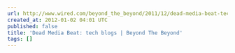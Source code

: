 ```yaml
---
url: http://www.wired.com/beyond_the_beyond/2011/12/dead-media-beat-tech-blogs/
created_at: 2012-01-02 04:01 UTC
published: false
title: 'Dead Media Beat: tech blogs | Beyond The Beyond'
tags: []
---
```



